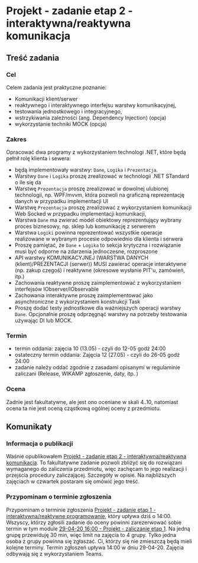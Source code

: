 # Projekt - zadanie etap 2 - interaktywna/reaktywna komunikacja

## Treść zadania

### Cel

Celem zadania jest praktyczne poznanie:

- Komunikacji klient/serwer
- reaktywnego i interaktywnego interfejsu warstwy komunikacyjnej,
- testowania jednostkowego i integracyjnego,
- wstrzykiwania zależności (ang. Dependency Injection) (opcja)
- wykorzystanie techniki MOCK (opcja)

### Zakres

Opracować dwa programy z wykorzystaniem technologi .NET, które będą pełnił rolę klienta i sewera:

- będą implementowały warstwy: `Dane`, `Logika` i `Prezentacja`.
- Warstwy `Dane` i `Logika` proszę zrealizować w technologii .NET STandard o ile się da
- Warstwę `Prezentacja` proszę zrealizować w dowolnej ulubionej technologii, np. WPF/mvvm, która pozwoli na graficzną reprezentację danych w przypadku implementacji UI
- Warstwę `Prezentacja` proszę zrealizować z wykorzystaniem komunikacji Web Socked w przypadku implementacji komunikacji,
- Warstwa `Dane` ma zwierać model obiektowy reprezentujący wybrany proces biznesowy, np. sklep lub komunikację z serwerem
- Warstwa `Logiki` powinna reprezentować wszystkie operacje realizowane w wybranym procesie odpowiednio dla klienta i serwera
- Proszę pamiętać, że `Dane` + `Logika` to sekcja krytyczna i rozwiązanie musi być odporne na zdarzenia jednoczesne, rozproszone
- API warstwy KOMUNIKACYJNEJ (WARSTWA DANYCH (klient)/PREZENTACJI (serwer)) MUSI zawierać operacje interaktywne (np. zakup czegoś) i reaktywne (okresowe wysłanie PIT'u, zamówień, itp.)
- Zachowania reaktywne proszę zaimplementować z wykorzystaniem interfejsów IObserver/IObservable
- Zachowania interaktywne proszę zaimplementować jako asynchroniczne z wykorzystaniem konstrukcji Task
- Proszę dodać testy jednostkowe dla ważniejszych operacji warstwy `Dane`. Opcjonalnie proszę odprzęgnąć warstwy na potrzeby testowania używając DI lub MOCK.

### Termin

- termin oddania: zajęcia 10 (13.05) - czyli do 12-05 godź 24:00
- ostateczny termin oddania: Zajęcia 12 (27.05) - czyli do 26-05 godź 24:00
- zadanie należy oddać zgodnie z zasadami opisanymi w regulaminie zaliczani (Release, WIKAMP zgłoszenie, daty, itp. )

### Ocena

Zadnie jest fakultatywne, ale jest ono oceniane w skali 4..10, natomiast ocena ta nie jest oceną cząstkową ogólnej oceny z przedmiotu.

## Komunikaty

### Informacja o publikacji

Waśnie opublikowałem [Projekt - zadanie etap 2 - interaktywna/reaktywna komunikacja](https://ftims.edu.p.lodz.pl/mod/page/view.php?id=75591). To fakultatywne zadanie pozwoli zbliżyć się do rozwiązani wymaganego do zaliczenia przedmiotu, więc zachęcam to jego realizacji i przejścia procedury zaliczającej. Szczegóły w opisie. Na najbliższych zajęciach w czwartek postaram się omówić jego treść.

### Przypominam o terminie zgłoszenia

Przypominam o terminie zgłoszenia [Projekt - zadanie etap 1 - interaktywna/reaktywne programowanie](https://ftims.edu.p.lodz.pl/mod/assign/view.php?id=73857), który upływa dziś o 14:00. Wszyscy, którzy zgłosili zadanie do oceny powinni zarezerwować sobie termin w tym module [29-04-20 16:00 - Projekt - zaliczanie etap 1](https://ftims.edu.p.lodz.pl/mod/reservation/view.php?id=75159). Na jedną grupę przewiduję 30 min, więc limit na zajęcia to 4 grupy. Tylko jedna osoba z grupy powinna się zgłaszać. Ci, którzy się nie zmieszczą będą mieli kolejne terminy. Termin zgłoszeń upływa 14:00 w dniu 29-04-20. Zajęcia odbywają się z wykorzystaniem Teams.
